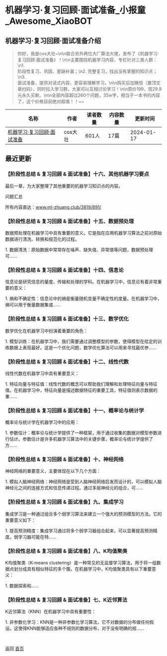 # 机器学习·复习回顾·面试准备_小报童_Awesome_XiaoBOT

## 机器学习·复习回顾·面试准备介绍
> 你好，我是cos大壮~\n\n联合另外两位大厂算法大佬，发布了《机器学习·复习回顾·面试准备》！\n\n主要围绕机器学习内容，专栏针对三类人群：\n1.  
阶段性复习、巩固、差缺补漏；\n2. 完整复习，找出没有掌握的知识点；\n3.  
面试准备，提供对话式内容，更容易理解学习。\n\n购买后加微信（置顶文章扫码），同时拉入学习群，大家可以互相讨论学习！\n\n原价199，现29.9元永久买断。\n\n全部内容超过260个问题，35w字，相当于一本书的内容了，这个价格目前绝对超值！！~~  
  


|名称|作者|读者数量|内容数量|更新时间|
|---|---|---|---|---|
|[机器学习·复习回顾·面试准备](https://xiaobot.net/p/MLdoc1?refer=0b133df9-27dc-423b-8101-639049001c13)|cos大壮|601人|17篇|2024-01-17|

## 最近更新
### 【阶段性总结 & 复习回顾 & 面试准备】十六、其他机器学习要点

最后一章，为大家整理了其他重要的机器学习知识点的内容。

问题汇总

所有内容直达：www.ml-zhuang.club/3819/891/

### 【阶段性总结 & 复习回顾 & 面试准备】十五、数据预处理

数据预处理在机器学习中具有重要的意义。它是指在应用机器学习算法之前对原始数据进行清洗、转换和规范化的过程。

1\. 数据清洗：原始数据中常常存在噪声、缺失值、异常值等问题，数据预处理可......

### 【阶段性总结 & 复习回顾 & 面试准备】十四、信息论

信息论是研究信息的量度、传输和处理的学科。在机器学习中，信息论有着非常重要的意义：

1\. 熵和不确定性：信息论中的熵是衡量随机变量不确定性的度量。在机器学习中，熵可以用于衡量数据集或......

### 【阶段性总结 & 复习回顾 & 面试准备】十三、数学优化

数学优化在机器学习中扮演着重要的角色：

1\. 模型训练：在机器学习中，我们需要通过调整模型的参数，使得模型在给定的训练数据上表现最好。这是一个优化问题，数学优化算法可以用来寻找最优参......

### 【阶段性总结 & 复习回顾 & 面试准备】十二、线性代数

线性代数在机器学习中具有重要意义：

1\.
特征向量与特征值：线性代数的概念可以帮助我们理解和处理特征向量与特征值。在机器学习中，特征向量是描述数据特征的重要工具，特征值则表示数据的重......

### 【阶段性总结 & 复习回顾 & 面试准备】十一、概率论与统计学

概率论与统计学在机器学习中的应用：

1\.
参数估计：概率论与统计学提供了一种框架，用于通过收集的数据对模型参数进行估计。参数估计是许多机器学习算法中的关键步骤，概率论与统计学提供了方......

### 【阶段性总结 & 复习回顾 & 面试准备】十、神经网络

神经网络的重要意义，主要体现在以下几个方面：

1\. 模拟人脑神经网络：神经网络是受到人脑神经网络启发而设计的，可以模拟人脑神经元之间的连接方式和信息传递过程。通过多层神经元的组合，可......

### 【阶段性总结 & 复习回顾 & 面试准备】九、集成学习

集成学习是一种通过组合多个弱学习算法来建立一个强大的预测模型的方法。它的重要意义如下：

1\. 提高预测精度：集成学习通过将多个弱学习器组合起来，可以显著提高预测精度。弱学习器可能在特......

### 【阶段性总结 & 复习回顾 & 面试准备】八、K均值聚类

K均值聚类（K-means
clustering）是一种常见的无监督学习算法，用于将一组数据点划分成具有相似特征的多个簇。在机器学习中，K均值聚类具有以下重要意义：

1\. 数据探索和......

### 【阶段性总结 & 复习回顾 & 面试准备】七、K近邻算法

K近邻算法（KNN）在机器学习中具有重要性：

1\. 非参数化学习：KNN是一种非参数化学习算法，它不对数据的分布做任何假设。这使得KNN能够适应各种不规则的数据分布，对于没有明确的规......


<a href="https://github.com/Reno9527/awesome-xiaobot" style="color: white; text-decoration: none;">awesome-xiaobot</a>

返回 [首页](../README.md)
